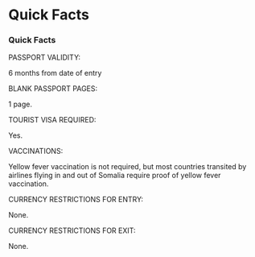 # Quick Facts

### Quick Facts

PASSPORT VALIDITY:

6 months from date of entry

BLANK PASSPORT PAGES:

1 page.

TOURIST VISA REQUIRED:

Yes.

VACCINATIONS:

Yellow fever vaccination is not required, but most countries transited by airlines flying in and out of Somalia require proof of yellow fever vaccination.

CURRENCY RESTRICTIONS FOR ENTRY:

None.

CURRENCY RESTRICTIONS FOR EXIT:

None.
